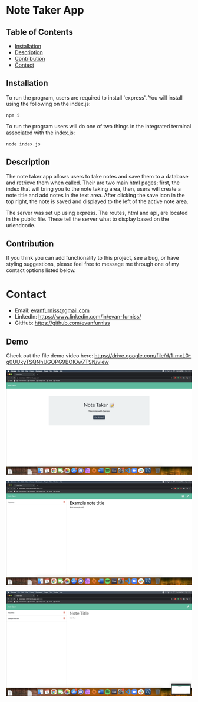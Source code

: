 # Note Taker App

## Table of Contents
* [Installation](#installation)
* [Description](#discription)
* [Contribution](#contribution)
* [Contact](#contact)

## Installation

To run the program, users are required to install 'express'. You will install using the following on the index.js:

    npm i

To run the program users will do one of two things in the integrated terminal associated with the index.js:

    node index.js

## Description

The note taker app allows users to take notes and save them to a database and retrieve them when called. Their are two main html pages; first, the index that will bring you to the note taking area, then, users will create a note title and add notes in the text area. After clicking the save icon in the top right, the note is saved and displayed to the left of the active note area.

The server was set up using express. The routes, html and api, are located in the public file. These tell the server what to display based on the urlendcode. 

## Contribution

If you think you can add functionality to this project, see a bug, or have styling suggestions, please feel free to message me through one of my contact options listed below.

# Contact

* Email: evanfurniss@gmail.com
* LinkedIn: https://www.linkedin.com/in/evan-furniss/
* GitHub: https://github.com/evanfurniss

## Demo

Check out the file demo video here: https://drive.google.com/file/d/1-mxL0-g0UUkyTSQNhUGOPG9BOIOw7TSN/view

![Start up page.](./public/pics/start.png)

![Created note example.](./public/pics/ex.png)

![Note appears in sidebar](./public/pics/end.png)